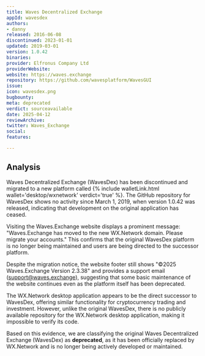 ```yaml
---
title: Waves Decentralized Exchange
appId: wavesdex
authors:
- danny
released: 2016-06-08
discontinued: 2023-01-01
updated: 2019-03-01
version: 1.0.42
binaries: 
provider: Elfronus Company Ltd
providerWebsite: 
website: https://waves.exchange
repository: https://github.com/wavesplatform/WavesGUI
issue: 
icon: wavesdex.png
bugbounty: 
meta: deprecated
verdict: sourceavailable
date: 2025-04-12
reviewArchive: 
twitter: Waves_Exchange
social: 
features: 

---
```


## Analysis

Waves Decentralized Exchange (WavesDex) has been discontinued and migrated to a new platform called {% include walletLink.html wallet='desktop/wxnetwork' verdict='true' %}. The GitHub repository for WavesDex shows no activity since March 1, 2019, when version 1.0.42 was released, indicating that development on the original application has ceased.

Visiting the Waves.Exchange website displays a prominent message: "Waves.Exchange has moved to the new WX.Network domain. Please migrate your accounts." This confirms that the original WavesDex platform is no longer being maintained and users are being directed to the successor platform.

Despite the migration notice, the website footer still shows "©2025 Waves.Exchange Version 2.3.38" and provides a support email (support@waves.exchange), suggesting that some basic maintenance of the website continues even as the platform itself has been deprecated.

The WX.Network desktop application appears to be the direct successor to WavesDex, offering similar functionality for cryptocurrency trading and investment. However, unlike the original WavesDex, there is no publicly available repository for the WX.Network desktop application, making it impossible to verify its code.

Based on this evidence, we are classifying the original Waves Decentralized Exchange (WavesDex) as **deprecated**, as it has been officially replaced by WX.Network and is no longer being actively developed or maintained.
